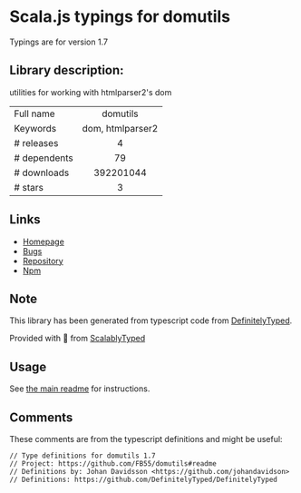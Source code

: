 
# Scala.js typings for domutils

Typings are for version 1.7

## Library description:
utilities for working with htmlparser2's dom

|                    |                 |
| ------------------ | :-------------: |
| Full name          | domutils |
| Keywords           | dom, htmlparser2 |
| # releases         | 4 |
| # dependents       | 79 |
| # downloads        | 392201044 |
| # stars            | 3 |

## Links
- [Homepage](https://github.com/FB55/domutils#readme)
- [Bugs](https://github.com/FB55/domutils/issues)
- [Repository](https://github.com/FB55/domutils)
- [Npm](https://www.npmjs.com/package/domutils)
    


## Note
This library has been generated from typescript code from [DefinitelyTyped](https://definitelytyped.org).

Provided with :purple_heart: from [ScalablyTyped](https://github.com/oyvindberg/ScalablyTyped)

## Usage
See [the main readme](../../readme.md) for instructions.

## Comments

These comments are from the typescript definitions and might be useful:
```
// Type definitions for domutils 1.7
// Project: https://github.com/FB55/domutils#readme
// Definitions by: Johan Davidsson <https://github.com/johandavidson>
// Definitions: https://github.com/DefinitelyTyped/DefinitelyTyped

```

